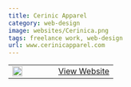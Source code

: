 ```yaml
---
title: Cerinic Apparel
category: web-design
image: websites/Cerinica.png
tags: freelance work, web-design
url: www.cerinicapparel.com
---
```


<table>
<tr>
<td>
<img src="/websites/Cerinic.png" style="width: 100%; max-width: 600px;">
<td>
<td style="vertical-align:top;"> 
<a class="btn" href="cerinicapparel.com" style="    margin-left: 40px;
    margin-top: 10px;">View Website</a>
</td>
</tr>
</table>
